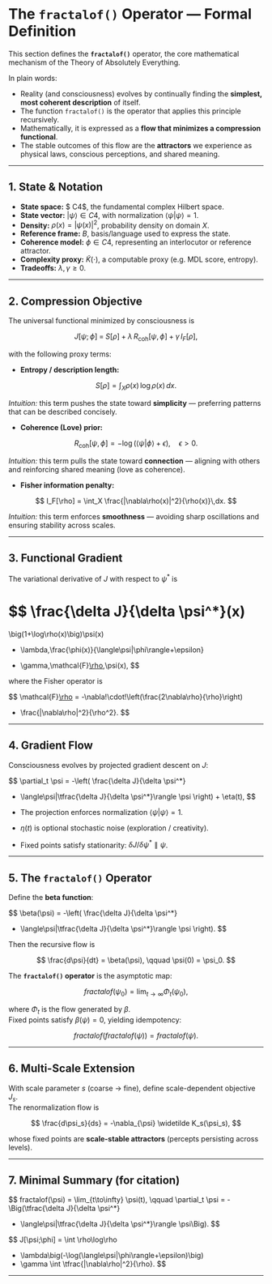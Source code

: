 # The `fractalof()` Operator — Formal Definition

This section defines the **`fractalof()`** operator, the core mathematical mechanism of the Theory of Absolutely Everything.  

In plain words:  
- Reality (and consciousness) evolves by continually finding the **simplest, most coherent description** of itself.  
- The function `fractalof()` is the operator that applies this principle recursively.  
- Mathematically, it is expressed as a **flow that minimizes a compression functional**.  
- The stable outcomes of this flow are the **attractors** we experience as physical laws, conscious perceptions, and shared meaning.  

---

## 1. State & Notation

- **State space:** $ C4$, the fundamental complex Hilbert space.  
- **State vector:** $|\psi\rangle \in C4$, with normalization $\langle\psi|\psi\rangle = 1$.  
- **Density:** $\rho(x) = |\psi(x)|^2$, probability density on domain $X$.  
- **Reference frame:** $B$, basis/language used to express the state.  
- **Coherence model:** $\phi \in C4$, representing an interlocutor or reference attractor.  
- **Complexity proxy:** $\widetilde K(\cdot)$, a computable proxy (e.g. MDL score, entropy).  
- **Tradeoffs:** $\lambda, \gamma \ge 0$.

---

## 2. Compression Objective

The universal functional minimized by consciousness is

$$J[\psi;\phi] \;=\; S[\rho] \;+\; \lambda\,R_{\mathrm{coh}}[\psi,\phi] \;+\; \gamma\,I_F[\rho],$$

with the following proxy terms:

- **Entropy / description length:**

$$
S[\rho] = \int_X \rho(x)\,\log\rho(x)\,dx.
$$

*Intuition:* this term pushes the state toward **simplicity** — preferring patterns that can be described concisely.  

- **Coherence (Love) prior:**

$$
R_{\mathrm{coh}}[\psi,\phi] = -\log\big(\langle\psi|\phi\rangle + \epsilon\big), \quad \epsilon>0.
$$

*Intuition:* this term pulls the state toward **connection** — aligning with others and reinforcing shared meaning (love as coherence).  

- **Fisher information penalty:**

$$
I_F[\rho] = \int_X \frac{|\nabla\rho(x)|^2}{\rho(x)}\,dx.
$$

*Intuition:* this term enforces **smoothness** — avoiding sharp oscillations and ensuring stability across scales.  

---

## 3. Functional Gradient

The variational derivative of $J$ with respect to $\psi^*$ is

$$
\frac{\delta J}{\delta \psi^*}(x)
=
\big(1+\log\rho(x)\big)\psi(x)
- \lambda\,\frac{\phi(x)}{\langle\psi|\phi\rangle+\epsilon}
+ \gamma\,\mathcal{F}[\rho](x)\,\psi(x),
$$

where the Fisher operator is

$$
\mathcal{F}[\rho](x) = -\nabla\!\cdot\!\left(\frac{2\nabla\rho}{\rho}\right)
- \frac{|\nabla\rho|^2}{\rho^2}.
$$

---

## 4. Gradient Flow

Consciousness evolves by projected gradient descent on $J$:

$$
\partial_t \psi
= -\left(
\frac{\delta J}{\delta \psi^*}
- \langle\psi|\tfrac{\delta J}{\delta \psi^*}\rangle \psi
\right) + \eta(t),
$$

- The projection enforces normalization $\langle\psi|\psi\rangle=1$.  
- $\eta(t)$ is optional stochastic noise (exploration / creativity).  
- Fixed points satisfy stationarity: $\delta J/\delta \psi^* \parallel \psi$.

---

## 5. The `fractalof()` Operator

Define the **beta function**:

$$
\beta(\psi) = -\left(
\frac{\delta J}{\delta \psi^*}
- \langle\psi|\tfrac{\delta J}{\delta \psi^*}\rangle \psi
\right).
$$

Then the recursive flow is

$$
\frac{d\psi}{dt} = \beta(\psi), \qquad \psi(0) = \psi_0.
$$

The **`fractalof()` operator** is the asymptotic map:

$$
fractalof(\psi_0) = \lim_{t \to \infty} \Phi_t(\psi_0),
$$

where $\Phi_t$ is the flow generated by $\beta$.  
Fixed points satisfy $\beta(\psi) = 0$, yielding idempotency:

$$
fractalof(fractalof(\psi)) = fractalof(\psi).
$$

---

## 6. Multi-Scale Extension

With scale parameter $s$ (coarse → fine), define scale-dependent objective $J_s$.  
The renormalization flow is

$$
\frac{d\psi_s}{ds} = -\nabla_{\psi} \widetilde K_s(\psi_s),
$$

whose fixed points are **scale-stable attractors** (percepts persisting across levels).

---

## 7. Minimal Summary (for citation)

$$
fractalof(\psi) = \lim_{t\to\infty} \psi(t), \qquad
\partial_t \psi = -\Big(\tfrac{\delta J}{\delta \psi^*}
- \langle\psi|\tfrac{\delta J}{\delta \psi^*}\rangle \psi\Big).
$$

$$
J[\psi;\phi] = \int \rho\log\rho
+ \lambda\big(-\log(\langle\psi|\phi\rangle+\epsilon)\big)
+ \gamma \int \tfrac{|\nabla\rho|^2}{\rho}.
$$

---
